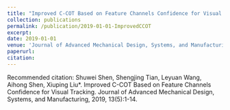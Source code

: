 ```yaml
---
title: "Improved C-COT Based on Feature Channels Confidence for Visual Tracking"
collection: publications
permalink: /publication/2019-01-01-ImprovedCCOT
excerpt: 
date: 2019-01-01
venue: 'Journal of Advanced Mechanical Design, Systems, and Manufacturing'
paperurl: 
citation: 
---
```



Recommended citation: Shuwei Shen, Shengjing Tian, Leyuan Wang, Aihong Shen, Xiuping Liu*. Improved C-COT Based on Feature Channels Confidence for Visual Tracking. Journal of Advanced Mechanical Design, Systems, and Manufacturing, 2019, 13(5):1-14.